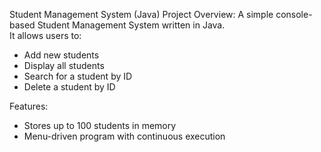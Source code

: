 Student Management System (Java)
Project Overview: 
A simple console-based Student Management System written in Java.  
It allows users to:
- Add new students  
- Display all students  
- Search for a student by ID  
- Delete a student by ID  

Features: 
- Stores up to 100 students in memory  
- Menu-driven program with continuous execution  

